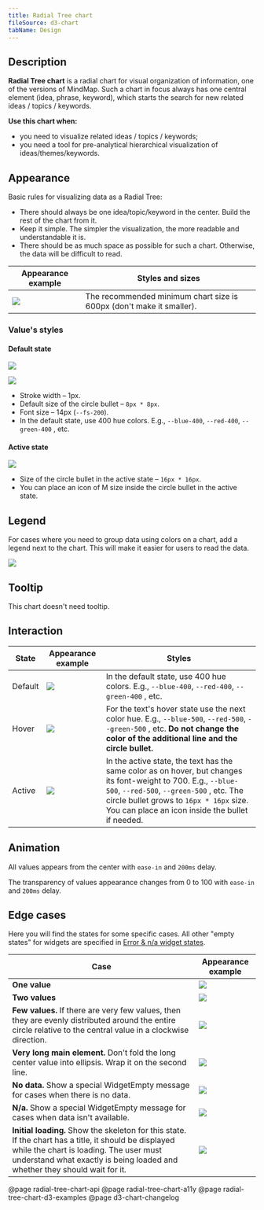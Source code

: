 ```yaml
---
title: Radial Tree chart
fileSource: d3-chart
tabName: Design
---
```


## Description

**Radial Tree chart** is a radial chart for visual organization of information, one of the versions of MindMap. Such a chart in focus always has one central element (idea, phrase, keyword), which starts the search for new related ideas / topics / keywords.

**Use this chart when:**

- you need to visualize related ideas / topics / keywords;
- you need a tool for pre-analytical hierarchical visualization of ideas/themes/keywords.

## Appearance

Basic rules for visualizing data as a Radial Tree:

- There should always be one idea/topic/keyword in the center. Build the rest of the chart from it.
- Keep it simple. The simpler the visualization, the more readable and understandable it is.
- There should be as much space as possible for such a chart. Otherwise, the data will be difficult to read.

| Appearance example         | Styles and sizes                                                     |
| -------------------------- | -------------------------------------------------------------------- |
| ![](static/radialtree.png) | The recommended minimum chart size is 600px (don't make it smaller). |

### Value's styles

#### Default state

![](static/margins.png)

![](static/sizes1.png)

- Stroke width – 1px.
- Default size of the circle bullet – `8px * 8px`.
- Font size – 14px (`--fs-200`).
- In the default state, use 400 hue colors. E.g., `--blue-400`, `--red-400`, `--green-400` , etc.

#### Active state

![](static/sizes2.png)

- Size of the circle bullet in the active state – `16px * 16px`.
- You can place an icon of M size inside the circle bullet in the active state.

## Legend

For cases where you need to group data using colors on a chart, add a legend next to the chart. This will make it easier for users to read the data.

![](static/legend.png)

## Tooltip

This chart doesn't need tooltip.

## Interaction

| State   | Appearance example      | Styles                                                                                                                                                                                                                                                    |
| ------- | ----------------------- | --------------------------------------------------------------------------------------------------------------------------------------------------------------------------------------------------------------------------------------------------------- |
| Default | ![](static/default.png) | In the default state, use 400 hue colors. E.g., `--blue-400`, `--red-400`, `--green-400` , etc.                                                                                                                                                           |
| Hover   | ![](static/hover.png)   | For the text's hover state use the next color hue. E.g., `--blue-500`, `--red-500`, `--green-500` , etc. **Do not change the color of the additional line and the circle bullet.**                                                                        |
| Active  | ![](static/active.png)  | In the active state, the text has the same color as on hover, but changes its font-weight to 700. E.g., `--blue-500`, `--red-500`, `--green-500` , etc. The circle bullet grows to `16px * 16px` size. You can place an icon inside the bullet if needed. |

## Animation

All values appears from the center with `ease-in` and `200ms` delay.

The transparency of values appearance changes from 0 to 100 with `ease-in` and `200ms` delay.

## Edge cases

Here you will find the states for some specific cases. All other "empty states" for widgets are specified in [Error & n/a widget states](/components/widget-empty/).

| Case                                                                                                                                                                                                                           | Appearance example                   |
| ------------------------------------------------------------------------------------------------------------------------------------------------------------------------------------------------------------------------------ | ------------------------------------ |
| **One value**                                                                                                                                                                                                                  | ![](static/one-value.png)            |
| **Two values**                                                                                                                                                                                                                 | ![](static/two-values.png)           |
| **Few values.** If there are very few values, then they are evenly distributed around the entire circle relative to the central value in a clockwise direction.                                                                | ![](static/few-values.png)           |
| **Very long main element.** Don't fold the long center value into ellipsis. Wrap it on the second line.                                                                                                                        | ![](static/long-value.png)           |
| **No data.** Show a special WidgetEmpty message for cases when there is no data.                                                                                                                                               | ![](static/no-data-state.png)        |
| **N/a.** Show a special WidgetEmpty message for cases when data isn't available.                                                                                                                                               | ![](static/n-a-state.png)            |
| **Initial loading.** Show the skeleton for this state. If the chart has a title, it should be displayed while the chart is loading. The user must understand what exactly is being loaded and whether they should wait for it. | ![](static/radial-tree-skeleton.png) |

@page radial-tree-chart-api
@page radial-tree-chart-a11y
@page radial-tree-chart-d3-examples
@page d3-chart-changelog
